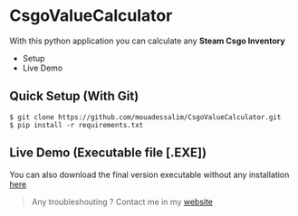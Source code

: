 # CsgoValueCalculator
With this python application you can calculate any **Steam Csgo Inventory** 
- Setup
- Live Demo

## Quick Setup (With Git) 
```
$ git clone https://github.com/mouadessalim/CsgoValueCalculator.git
$ pip install -r requirements.txt 
```
## Live Demo (Executable file [.EXE])
You can also download the final version executable without any installation [here](https://mouadessalim.xyz/upload-project/CSGO-Calculator/CSGO%20CALCULATOR.rar) 
> Any troubleshouting ? Contact me in my [website](https://mouadessalim.xyz)
